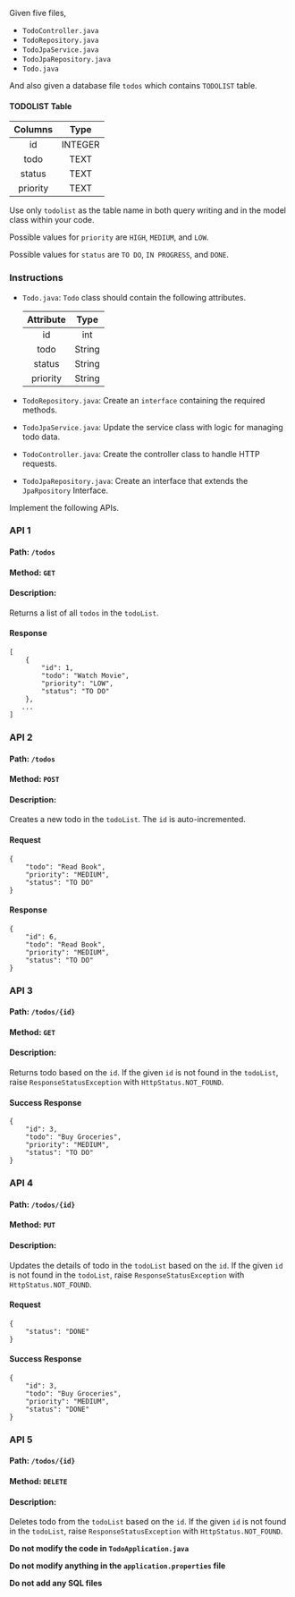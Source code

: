 Given five files,

- `TodoController.java`
- `TodoRepository.java`
- `TodoJpaService.java`
- `TodoJpaRepository.java`
- `Todo.java`

And also given a database file `todos` which contains `TODOLIST` table.

#### TODOLIST Table

   | Columns  |  Type   |
   | :------: | :-----: |
   |    id    | INTEGER |
   |   todo   |  TEXT   |
   |  status  |  TEXT   |
   | priority |  TEXT   |


<MultiLineNote>

Use only `todolist` as the table name in both query writing and in the model class within your code.

Possible values for `priority` are `HIGH`, `MEDIUM`, and `LOW`.

Possible values for `status` are `TO DO`, `IN PROGRESS`, and `DONE`.
</MultiLineNote>

### Instructions

- `Todo.java`: `Todo` class should contain the following attributes.

    | Attribute |  Type  |
    | :-------: | :----: |
    |    id     |  int   |
    |   todo    | String |
    |  status   | String |
    | priority  | String |
  

- `TodoRepository.java`: Create an `interface` containing the required methods.
- `TodoJpaService.java`: Update the service class with logic for managing todo data.
- `TodoController.java`: Create the controller class to  handle HTTP requests. 
- `TodoJpaRepository.java`: Create an interface that extends the `JpaRpository` Interface.

Implement the following APIs.

### API 1

#### Path: `/todos`

#### Method: `GET`

#### Description:

Returns a list of all `todos` in the `todoList`.

#### Response

```
[
    {
        "id": 1,
        "todo": "Watch Movie",
        "priority": "LOW",
        "status": "TO DO"
    },
   ...
]
```

### API 2

#### Path: `/todos`

#### Method: `POST`

#### Description:

Creates a new todo in the `todoList`. The `id` is auto-incremented.

#### Request

```
{
    "todo": "Read Book",
    "priority": "MEDIUM",
    "status": "TO DO"
}
```

#### Response

```
{
    "id": 6,
    "todo": "Read Book",
    "priority": "MEDIUM",
    "status": "TO DO"
}
```

### API 3

#### Path: `/todos/{id}`

#### Method: `GET`

#### Description:

Returns todo based on the `id`. If the given `id` is not found in the `todoList`, raise `ResponseStatusException` with `HttpStatus.NOT_FOUND`.


#### Success Response

```
{
    "id": 3,
    "todo": "Buy Groceries",
    "priority": "MEDIUM",
    "status": "TO DO"
}
```

### API 4

#### Path: `/todos/{id}`

#### Method: `PUT`

#### Description:

Updates the details of todo in the `todoList` based on the `id`. If the given `id` is not found in the `todoList`, raise `ResponseStatusException` with `HttpStatus.NOT_FOUND`.

#### Request

```
{
    "status": "DONE"
}
```

#### Success Response

```
{
    "id": 3,
    "todo": "Buy Groceries",
    "priority": "MEDIUM",
    "status": "DONE"
}
```

### API 5

#### Path: `/todos/{id}`

#### Method: `DELETE`

#### Description:

Deletes todo from the `todoList`  based on the `id`. If the given `id` is not found in the `todoList`, raise `ResponseStatusException` with `HttpStatus.NOT_FOUND`.


**Do not modify the code in `TodoApplication.java`**

**Do not  modify anything in the `application.properties` file**

**Do not add any SQL files**
